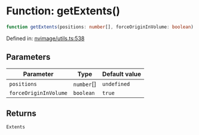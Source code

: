 # Function: getExtents()

```ts
function getExtents(positions: number[], forceOriginInVolume: boolean): Extents;
```

Defined in: [nvimage/utils.ts:538](https://github.com/niivue/niivue/blob/main/packages/niivue/src/nvimage/utils.ts#L538)

## Parameters

| Parameter             | Type       | Default value |
| --------------------- | ---------- | ------------- |
| `positions`           | `number`[] | `undefined`   |
| `forceOriginInVolume` | `boolean`  | `true`        |

## Returns

`Extents`
